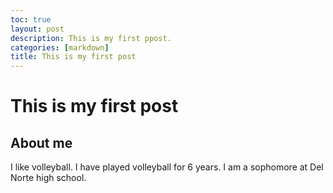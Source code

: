 ```yaml
---
toc: true
layout: post
description: This is my first ppost.
categories: [markdown]
title: This is my first post
---
```

# This is my first post

## About me

I like volleyball.
I have played volleyball for 6 years.
I am a sophomore at Del Norte high school.